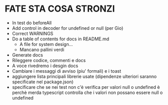 # FATE STA COSA STRONZI

- In test do beforeAll
- Add control in decoder for undefined or null (per Gio)
- Correct WARNINGS
- Do a table of contents for docs in README.md
    - A file for system design...
    - Mancano pallini verdi
- Generate docs
- Rileggere codice, commenti e docs
- A voce rivedremo i desgin docs
- Cambiare i messaggi di avviso (piu' formali) e i toast
- aggiungere lista principali librerie usate (dipendenze ulteriori saranno specificate nel package.json)
- specificare che se nei test non c'è verifica per valori null o undefined è perchè merda typescript controlla che i valori non possano essere null o undefined
